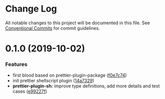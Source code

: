 # Change Log

All notable changes to this project will be documented in this file.
See [Conventional Commits](https://conventionalcommits.org) for commit guidelines.

# 0.1.0 (2019-10-02)


### Features

* first blood based on prettier-plugin-package ([f0e7c74](https://github.com/rx-ts/prettier/commit/f0e7c74))
* init prettier shellscript plugin ([14a7329](https://github.com/rx-ts/prettier/commit/14a7329))
* **prettier-plugin-sh:** improve type definitions, add more details and test cases ([e99227f](https://github.com/rx-ts/prettier/commit/e99227f))

